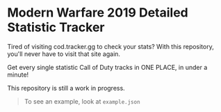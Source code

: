 # Modern Warfare 2019 Detailed Statistic Tracker

Tired of visiting cod.tracker.gg to check your stats? With this repository, you'll never have to visit that site again.

Get every single statistic Call of Duty tracks in ONE PLACE, in under a minute!

This repository is still a work in progress.

> To see an example, look at `example.json`